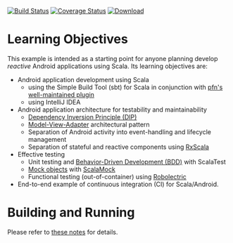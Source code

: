 [![Build Status](https://travis-ci.org/lucoodevcourse/clickcounter-android-rxscala.svg?branch=master)](https://travis-ci.org/lucoodevcourse/clickcounter-android-rxscala) 
[![Coverage Status](https://img.shields.io/coveralls/lucoodevcourse/clickcounter-android-rxscala.svg)](https://coveralls.io/r/lucoodevcourse/clickcounter-android-rxscala) 
[![Download](https://api.bintray.com/packages/lucoodevcourse/generic/clickcounter-android-rxscala/images/download.svg) ](https://bintray.com/lucoodevcourse/generic/clickcounter-android-rxscala/_latestVersion)

# Learning Objectives

This example is intended as a starting point for anyone planning develop
*reactive* Android applications using Scala. Its learning objectives are:

- Android application development using Scala
    - using the Simple Build Tool (sbt) for Scala in conjunction with 
      [pfn's well-maintained plugin](https://github.com/pfn/android-sdk-plugin)
    - using IntelliJ IDEA
- Android application architecture for testability and maintainability
    - [Dependency Inversion Principle (DIP)](http://en.wikipedia.org/wiki/Dependency_inversion_principle)
    - [Model-View-Adapter](http://en.wikipedia.org/wiki/Model-view-adapter) architectural pattern
    - Separation of Android activity into event-handling and lifecycle management
    - Separation of stateful and reactive components using [RxScala](http://rxscala.github.io)
- Effective testing
    - Unit testing and [Behavior-Driven Development (BDD)](http://en.wikipedia.org/wiki/Behavior-driven_development) 
      with ScalaTest
    - [Mock objects](http://en.wikipedia.org/wiki/Mock_object) with [ScalaMock](http://scalamock.org/)
    - Functional testing (out-of-container) using [Robolectric](http://pivotal.github.com/robolectric/)
- End-to-end example of continuous integration (CI) for Scala/Android.

# Building and Running

Please refer to [these notes](http://lucoodevcourse.bitbucket.org/notes/scalaandroiddev.html) for details.

